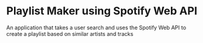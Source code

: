# Playlist Maker using Spotify Web API
 An application that takes a user search and uses the Spotify Web API to create a playlist based on similar artists and tracks
